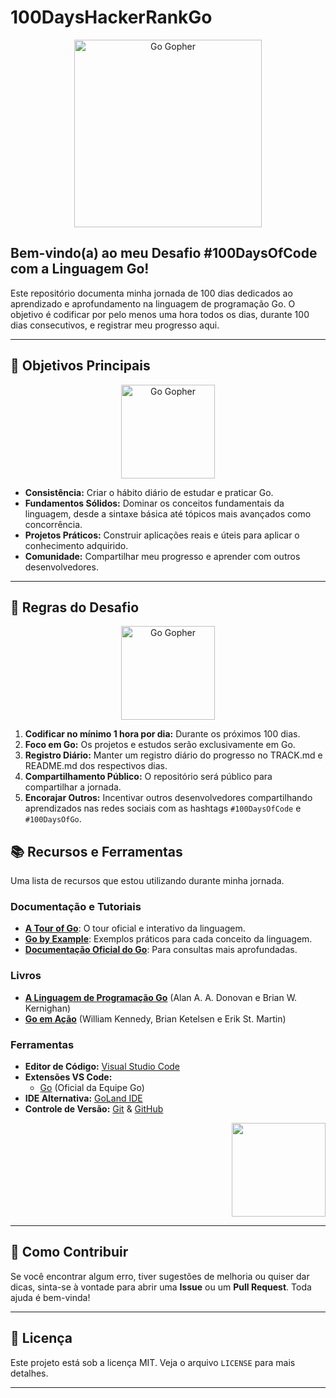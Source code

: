 # 100DaysHackerRankGo

<p align="center">
  <img src="https://cdn.britannica.com/44/260944-050-7653AA68/go-gopher-go-programming-language-by-google.jpg" width="300" alt="Go Gopher">
</p>

## Bem-vindo(a) ao meu Desafio #100DaysOfCode com a Linguagem Go!

Este repositório documenta minha jornada de 100 dias dedicados ao aprendizado e aprofundamento na linguagem de programação Go. O objetivo é codificar por pelo menos uma hora todos os dias, durante 100 dias consecutivos, e registrar meu progresso aqui.

---

## 🎯 Objetivos Principais

<p align="center">
  <img src="https://upload.wikimedia.org/wikipedia/commons/d/df/Go_gopher_app_engine_color.jpg" width="150" alt="Go Gopher">
</p>

-   **Consistência:** Criar o hábito diário de estudar e praticar Go.
-   **Fundamentos Sólidos:** Dominar os conceitos fundamentais da linguagem, desde a sintaxe básica até tópicos mais avançados como concorrência.
-   **Projetos Práticos:** Construir aplicações reais e úteis para aplicar o conhecimento adquirido.
-   **Comunidade:** Compartilhar meu progresso e aprender com outros desenvolvedores.

---

## 📜 Regras do Desafio

<p align="center">
  <img src="https://forum.golangbridge.org/uploads/default/optimized/2X/0/03cbc1a9f9178055093eb0c25ba9df2c29611671_2_500x500.jpg" width ="150" alt="Go Gopher">
</p>

1.  **Codificar no mínimo 1 hora por dia:** Durante os próximos 100 dias.
2.  **Foco em Go:** Os projetos e estudos serão exclusivamente em Go.
3.  **Registro Diário:** Manter um registro diário do progresso no TRACK.md e README.md dos respectivos dias.
4.  **Compartilhamento Público:** O repositório será público para compartilhar a jornada.
5.  **Encorajar Outros:** Incentivar outros desenvolvedores compartilhando aprendizados nas redes sociais com as hashtags `#100DaysOfCode` e `#100DaysOfGo`.



## 📚 Recursos e Ferramentas

Uma lista de recursos que estou utilizando durante minha jornada.

### Documentação e Tutoriais

-   [**A Tour of Go**](https://go.dev/tour/): O tour oficial e interativo da linguagem.
-   [**Go by Example**](https://gobyexample.com/): Exemplos práticos para cada conceito da linguagem.
-   [**Documentação Oficial do Go**](https://go.dev/doc/): Para consultas mais aprofundadas.

### Livros

-   [**A Linguagem de Programação Go**](https://a.co/d/eG0v3nE) (Alan A. A. Donovan e Brian W. Kernighan)
-   [**Go em Ação**](https://www.amazon.com.br/Go-A%C3%A7%C3%A3o-William-Kennedy/dp/8575225439) (William Kennedy, Brian Ketelsen e Erik St. Martin)

### Ferramentas

-   **Editor de Código:** [Visual Studio Code](https://code.visualstudio.com/)
-   **Extensões VS Code:**
    -   [Go](https://marketplace.visualstudio.com/items?itemName=golang.Go) (Oficial da Equipe Go)
-   **IDE Alternativa:** [GoLand IDE](https://www.jetbrains.com/go/)
-   **Controle de Versão:** [Git](https://git-scm.com/) & [GitHub](https://github.com/)

<p align="right">
  <img width="150" src="https://raw.github.com/golang-samples/gopher-vector/master/gopher-side_color.png"/>
</p>

---

## 🤝 Como Contribuir

Se você encontrar algum erro, tiver sugestões de melhoria ou quiser dar dicas, sinta-se à vontade para abrir uma **Issue** ou um **Pull Request**. Toda ajuda é bem-vinda!

---

## 📄 Licença

Este projeto está sob a licença MIT. Veja o arquivo `LICENSE` para mais detalhes.

---
